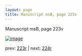 ```yaml
---
layout: page
title: Manuscript msB, page 223v
---
```


Manuscript msB, page 223v

[![image](http://www.homermultitext.org/iipsrv?OBJ=IIP,1.0&FIF=/project/homer/pyramidal/deepzoom/hmt/vbbifolio/pending/vb_223v_224r.tif&WID=100&CVT=JPEG)](http://www.homermultitext.org/ict2/?urn=urn:cite2:hmt:vbbifolio.pending:vb_223v_224r)

prev:  [223r](../223r) | next:  [224r](../224r)

